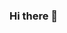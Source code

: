 ### Hi there 👋

<!--
**brah-the-machine-god/brah-the-machine-god** is a ✨ _special_ ✨ repository because its `README.md` (this file) appears on your GitHub profile.

I am interested in physyics but I also like programming as a hobby, that's why i started and made my discord bot.

- 🔭 I’m currently unenployed :(
- 🌱 I’m currently learning html, css, js and python
- 👯 I’m looking to collaborate on discord bots (it's all i know)
- 🤔 I’m looking for help with programming in general
- 📫 How to reach me: dont
- 😄 Pronouns: he\him
- ⚡ Fun fact: everything in the universe is either a potato or not a potato
